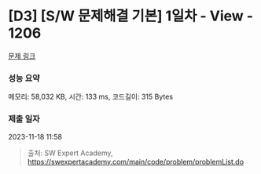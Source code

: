 # [D3] [S/W 문제해결 기본] 1일차 - View - 1206 

[문제 링크](https://swexpertacademy.com/main/code/problem/problemDetail.do?contestProbId=AV134DPqAA8CFAYh) 

### 성능 요약

메모리: 58,032 KB, 시간: 133 ms, 코드길이: 315 Bytes

### 제출 일자

2023-11-18 11:58



> 출처: SW Expert Academy, https://swexpertacademy.com/main/code/problem/problemList.do